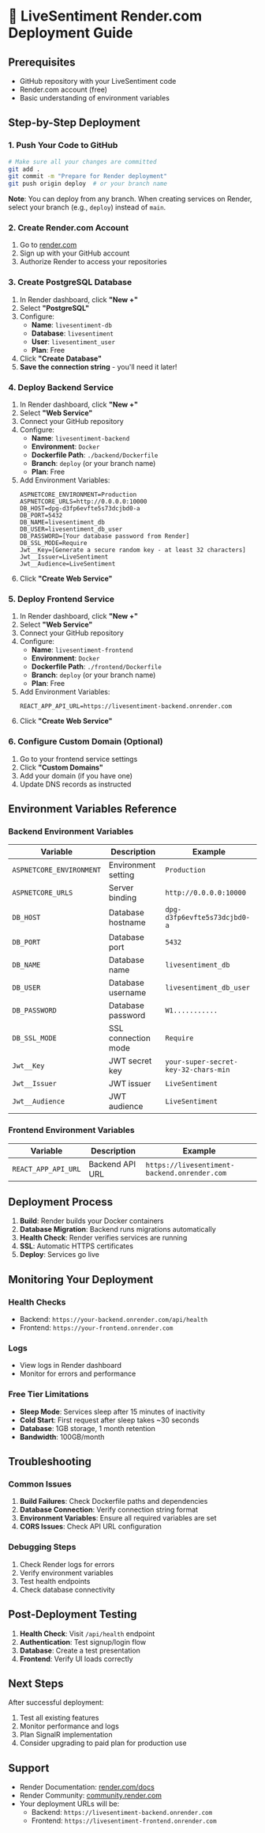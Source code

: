 # 🚀 LiveSentiment Render.com Deployment Guide

## Prerequisites
- GitHub repository with your LiveSentiment code
- Render.com account (free)
- Basic understanding of environment variables

## Step-by-Step Deployment

### 1. Push Your Code to GitHub
```bash
# Make sure all your changes are committed
git add .
git commit -m "Prepare for Render deployment"
git push origin deploy  # or your branch name
```

**Note**: You can deploy from any branch. When creating services on Render, select your branch (e.g., `deploy`) instead of `main`.

### 2. Create Render.com Account
1. Go to [render.com](https://render.com)
2. Sign up with your GitHub account
3. Authorize Render to access your repositories

### 3. Create PostgreSQL Database
1. In Render dashboard, click **"New +"**
2. Select **"PostgreSQL"**
3. Configure:
   - **Name**: `livesentiment-db`
   - **Database**: `livesentiment`
   - **User**: `livesentiment_user`
   - **Plan**: Free
4. Click **"Create Database"**
5. **Save the connection string** - you'll need it later!

### 4. Deploy Backend Service
1. In Render dashboard, click **"New +"**
2. Select **"Web Service"**
3. Connect your GitHub repository
4. Configure:
   - **Name**: `livesentiment-backend`
   - **Environment**: `Docker`
   - **Dockerfile Path**: `./backend/Dockerfile`
   - **Branch**: `deploy` (or your branch name)
   - **Plan**: Free
5. Add Environment Variables:
   ```
   ASPNETCORE_ENVIRONMENT=Production
   ASPNETCORE_URLS=http://0.0.0.0:10000
   DB_HOST=dpg-d3fp6evfte5s73dcjbd0-a
   DB_PORT=5432
   DB_NAME=livesentiment_db
   DB_USER=livesentiment_db_user
   DB_PASSWORD=[Your database password from Render]
   DB_SSL_MODE=Require
   Jwt__Key=[Generate a secure random key - at least 32 characters]
   Jwt__Issuer=LiveSentiment
   Jwt__Audience=LiveSentiment
   ```
6. Click **"Create Web Service"**

### 5. Deploy Frontend Service
1. In Render dashboard, click **"New +"**
2. Select **"Web Service"**
3. Connect your GitHub repository
4. Configure:
   - **Name**: `livesentiment-frontend`
   - **Environment**: `Docker`
   - **Dockerfile Path**: `./frontend/Dockerfile`
   - **Branch**: `deploy` (or your branch name)
   - **Plan**: Free
5. Add Environment Variables:
   ```
   REACT_APP_API_URL=https://livesentiment-backend.onrender.com
   ```
6. Click **"Create Web Service"**

### 6. Configure Custom Domain (Optional)
1. Go to your frontend service settings
2. Click **"Custom Domains"**
3. Add your domain (if you have one)
4. Update DNS records as instructed

## Environment Variables Reference

### Backend Environment Variables
| Variable | Description | Example |
|----------|-------------|---------|
| `ASPNETCORE_ENVIRONMENT` | Environment setting | `Production` |
| `ASPNETCORE_URLS` | Server binding | `http://0.0.0.0:10000` |
| `DB_HOST` | Database hostname | `dpg-d3fp6evfte5s73dcjbd0-a` |
| `DB_PORT` | Database port | `5432` |
| `DB_NAME` | Database name | `livesentiment_db` |
| `DB_USER` | Database username | `livesentiment_db_user` |
| `DB_PASSWORD` | Database password | `W1...........` |
| `DB_SSL_MODE` | SSL connection mode | `Require` |
| `Jwt__Key` | JWT secret key | `your-super-secret-key-32-chars-min` |
| `Jwt__Issuer` | JWT issuer | `LiveSentiment` |
| `Jwt__Audience` | JWT audience | `LiveSentiment` |

### Frontend Environment Variables
| Variable | Description | Example |
|----------|-------------|---------|
| `REACT_APP_API_URL` | Backend API URL | `https://livesentiment-backend.onrender.com` |

## Deployment Process
1. **Build**: Render builds your Docker containers
2. **Database Migration**: Backend runs migrations automatically
3. **Health Check**: Render verifies services are running
4. **SSL**: Automatic HTTPS certificates
5. **Deploy**: Services go live

## Monitoring Your Deployment

### Health Checks
- Backend: `https://your-backend.onrender.com/api/health`
- Frontend: `https://your-frontend.onrender.com`

### Logs
- View logs in Render dashboard
- Monitor for errors and performance

### Free Tier Limitations
- **Sleep Mode**: Services sleep after 15 minutes of inactivity
- **Cold Start**: First request after sleep takes ~30 seconds
- **Database**: 1GB storage, 1 month retention
- **Bandwidth**: 100GB/month

## Troubleshooting

### Common Issues
1. **Build Failures**: Check Dockerfile paths and dependencies
2. **Database Connection**: Verify connection string format
3. **Environment Variables**: Ensure all required variables are set
4. **CORS Issues**: Check API URL configuration

### Debugging Steps
1. Check Render logs for errors
2. Verify environment variables
3. Test health endpoints
4. Check database connectivity

## Post-Deployment Testing
1. **Health Check**: Visit `/api/health` endpoint
2. **Authentication**: Test signup/login flow
3. **Database**: Create a test presentation
4. **Frontend**: Verify UI loads correctly

## Next Steps
After successful deployment:
1. Test all existing features
2. Monitor performance and logs
3. Plan SignalR implementation
4. Consider upgrading to paid plan for production use

## Support
- Render Documentation: [render.com/docs](https://render.com/docs)
- Render Community: [community.render.com](https://community.render.com)
- Your deployment URLs will be:
  - Backend: `https://livesentiment-backend.onrender.com`
  - Frontend: `https://livesentiment-frontend.onrender.com`

